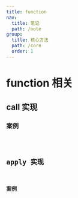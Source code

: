 ```yaml
---
title: function
nav:
  title: 笔记
  path: /note
group:
  title: 核心方法
  path: /core
  order: 1
---
```


# function 相关

## call 实现

### 案例

<code src="./demo/demo1.tsx" />

## apply 实现

### 案例

<code src="./demo/demo2.tsx" />
